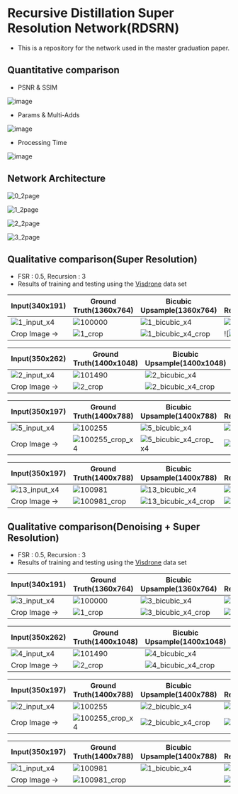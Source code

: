 # Recursive Distillation Super Resolution Network(RDSRN)

  * This is a repository for the network used in the master graduation paper.






## Quantitative comparison
 * PSNR & SSIM

![image](https://user-images.githubusercontent.com/61686244/129210102-c84ec6f5-2469-4b8b-a571-bc039bb6727b.png)
 
 * Params & Multi-Adds

![image](https://user-images.githubusercontent.com/61686244/129209904-4d76255a-a2ec-4b34-8bd9-9ac20335d1fe.png)

 * Processing Time

![image](https://user-images.githubusercontent.com/61686244/129210191-c1fe199b-efbc-465b-9e96-c32f706c6220.png)

## Network Architecture

![0_2page](https://user-images.githubusercontent.com/61686244/129152667-385afc5f-17dd-439b-a972-95af90b3ce85.png)

![1_2page](https://user-images.githubusercontent.com/61686244/129152680-2eacd3de-a94e-4f82-8361-9255b054a520.png)

![2_2page](https://user-images.githubusercontent.com/61686244/129152694-36082c55-c9c2-45d1-b37a-fed197393031.png)

![3_2page](https://user-images.githubusercontent.com/61686244/129152703-6b7fce12-baea-4a26-a0c6-41ba8c1adcf9.png)





## Qualitative comparison(Super Resolution)
 * FSR : 0.5, Recursion : 3
 * Results of training and testing using the [Visdrone](http://aiskyeye.com/) data set

|Input(340x191)|Ground Truth(1360x764)|Bicubic Upsample(1360x764)|Super Resolution(1360x764)|
|-----|------------|----------------|----------------|
|![1_input_x4](https://user-images.githubusercontent.com/61686244/129197359-a44233f5-54dc-424c-bf63-b265b2c9cd97.png)|![100000](https://user-images.githubusercontent.com/61686244/129200210-c6452137-cb3c-4cdd-a08b-8fd88e5b44b0.png)|![1_bicubic_x4](https://user-images.githubusercontent.com/61686244/129200248-84e4bee7-1a37-4263-80fc-8539854c6698.png)|![1_SR_x4](https://user-images.githubusercontent.com/61686244/129206053-76832f7e-2fc4-4676-8971-4965dbd9d28b.png)|
|Crop Image ->|![1_crop](https://user-images.githubusercontent.com/61686244/129200401-ec4a2999-2bc3-4175-8070-d84b3d4397d2.png)|![1_bicubic_x4_crop](https://user-images.githubusercontent.com/61686244/129200438-78d94715-4624-4860-a0a9-260b68c1c2af.png)|![![1_SR_x4_x4_crop](https://user-images.githubusercontent.com/61686244/129206117-e1d5939e-5794-439e-b50c-9485b9dc63cf.png)|

|Input(350x262)|Ground Truth(1400x1048)|Bicubic Upsample(1400x1048)|Super Resolution(1400x1048)|
|-----|------------|----------------|----------------|
|![2_input_x4](https://user-images.githubusercontent.com/61686244/129201568-2390e4f8-e983-46a8-8063-501dc9337d85.png)|![101490](https://user-images.githubusercontent.com/61686244/129201499-3010f8e8-4ea0-4625-b495-a311f450a0f0.png)|![2_bicubic_x4](https://user-images.githubusercontent.com/61686244/129201611-7f7f59f3-4b9a-4a94-bb11-aea788e6b169.png)|![2_SR_x4](https://user-images.githubusercontent.com/61686244/129201718-5a7d61cb-7a6a-4c1e-a1cc-f9fb3d0c946e.png)
|Crop Image ->|![2_crop](https://user-images.githubusercontent.com/61686244/129201771-7c0e0126-ec82-407c-8f51-a8b27febc9d7.png)|![2_bicubic_x4_crop](https://user-images.githubusercontent.com/61686244/129201794-01d067be-8cd9-4af6-81b0-8c78f7e2f57f.png)|![2_SR_crop_x4](https://user-images.githubusercontent.com/61686244/129201815-9dc7f241-eb17-4983-9b10-5c07f3c8b6c7.png)|

|Input(350x197)|Ground Truth(1400x788)|Bicubic Upsample(1400x788)|Super Resolution(1400x788)|
|-----|------------|----------------|----------------|
|![5_input_x4](https://user-images.githubusercontent.com/61686244/129204018-8bb72553-94b6-4106-b7b6-1d9cca06245b.png)|![100255](https://user-images.githubusercontent.com/61686244/129203781-a692ffad-b309-4d5f-a597-ebb1b1df626e.png)|![5_bicubic_x4](https://user-images.githubusercontent.com/61686244/129204058-c98e0f7f-96fc-49e1-9eb4-fd7058d0e300.png)|![5_SR_x4](https://user-images.githubusercontent.com/61686244/129205673-50edabcf-c4d7-4f34-801f-42e21f3f94ef.png)|
|Crop Image ->|![100255_crop_x4](https://user-images.githubusercontent.com/61686244/129204143-27f42006-3656-4023-a6d2-e419254c0080.png)|![5_bicubic_x4_crop_x4](https://user-images.githubusercontent.com/61686244/129204172-84bb5cc6-9da6-4262-8bd3-aaa3ff88cf09.png)|![5_SR_x4_crop_x4](https://user-images.githubusercontent.com/61686244/129205767-d106d44e-8047-49bc-8789-7a43e3f78ad2.png)|

|Input(350x197)|Ground Truth(1400x788)|Bicubic Upsample(1400x788)|Super Resolution(1400x788)|
|-----|------------|----------------|----------------|
|![13_input_x4](https://user-images.githubusercontent.com/61686244/129206595-d3b75a79-f3a7-4e15-af54-3759518f32c5.png)|![100981](https://user-images.githubusercontent.com/61686244/129206679-cd2e70c3-86a3-4e34-831a-bd953de30ddc.png)|![13_bicubic_x4](https://user-images.githubusercontent.com/61686244/129206724-0a3bcd04-b440-4e5c-8ccc-92c5460420cb.png)|![13_SR_x4](https://user-images.githubusercontent.com/61686244/129206753-ae0eef7b-4e36-448a-a30d-df60210aa171.png)|
|Crop Image ->|![100981_crop](https://user-images.githubusercontent.com/61686244/129206804-7ceaf27b-10b9-412e-bce4-e50c702b3416.png)|![13_bicubic_x4_crop](https://user-images.githubusercontent.com/61686244/129206840-bd79d73a-dfa6-4dc4-a0be-14ec48b56382.png)|![13_SR_x4_crop](https://user-images.githubusercontent.com/61686244/129206875-59fc9e09-dec2-4df1-b055-1d9b4c769cec.png)|

## Qualitative comparison(Denoising + Super Resolution)
 * FSR : 0.5, Recursion : 3
 * Results of training and testing using the [Visdrone](http://aiskyeye.com/) data set

|Input(340x191)|Ground Truth(1360x764)|Bicubic Upsample(1360x764)|Super Resolution(1360x764)|
|-----|------------|----------------|----------------|
|![3_input_x4](https://user-images.githubusercontent.com/61686244/129305233-7983124a-4e07-47d3-a8db-4f806e45342b.png)|![100000](https://user-images.githubusercontent.com/61686244/129200210-c6452137-cb3c-4cdd-a08b-8fd88e5b44b0.png)|![3_bicubic_x4](https://user-images.githubusercontent.com/61686244/129305391-824e315f-2bed-4a42-a3fb-0f8fb90de74b.png)|![3_SR_x4](https://user-images.githubusercontent.com/61686244/129305420-ce70a638-d1fa-434a-96a1-7b1347307b5f.png)|
|Crop Image ->|![1_crop](https://user-images.githubusercontent.com/61686244/129200401-ec4a2999-2bc3-4175-8070-d84b3d4397d2.png)|![3_bicubic_x4_crop](https://user-images.githubusercontent.com/61686244/129305624-aa0084b5-9e22-404c-907a-d143df7205cf.png)|![3_SR_x4_crop](https://user-images.githubusercontent.com/61686244/129305648-8decaef3-d86a-4291-b50a-f314017b8baf.png)|

|Input(350x262)|Ground Truth(1400x1048)|Bicubic Upsample(1400x1048)|Super Resolution(1400x1048)|
|-----|------------|----------------|----------------|
|![4_input_x4](https://user-images.githubusercontent.com/61686244/129307868-261a58d1-4b1f-48ec-a99f-62f2302be9ad.png)|![101490](https://user-images.githubusercontent.com/61686244/129201499-3010f8e8-4ea0-4625-b495-a311f450a0f0.png)|![4_bicubic_x4](https://user-images.githubusercontent.com/61686244/129307914-131ce5f0-6b2f-4d14-9786-4b0c3c6147e3.png)|![4_SR_x4](https://user-images.githubusercontent.com/61686244/129307950-d9a9f0b9-c802-4887-8dbd-1a9cfb892aff.png)
|Crop Image ->|![2_crop](https://user-images.githubusercontent.com/61686244/129201771-7c0e0126-ec82-407c-8f51-a8b27febc9d7.png)|![4_bicubic_x4_crop](https://user-images.githubusercontent.com/61686244/129308112-54eaeb3e-bc8b-414f-92ad-3b4d45f8b82a.png)|![4_SR_x4_crop](https://user-images.githubusercontent.com/61686244/129308133-a1d526ac-b976-4730-b905-00b0ceb86c1f.png)|

|Input(350x197)|Ground Truth(1400x788)|Bicubic Upsample(1400x788)|Super Resolution(1400x788)|
|-----|------------|----------------|----------------|
|![2_input_x4](https://user-images.githubusercontent.com/61686244/129305783-d8a8bf1c-ca43-45f7-8671-ae05aebe0643.png)|![100255](https://user-images.githubusercontent.com/61686244/129203781-a692ffad-b309-4d5f-a597-ebb1b1df626e.png)|![2_bicubic_x4](https://user-images.githubusercontent.com/61686244/129305809-c914f1df-1dd4-4e35-a652-74598fca0380.png)|![2_SR_x4](https://user-images.githubusercontent.com/61686244/129305843-c7694dcd-ed51-4941-89fd-697d57891a70.png)|
|Crop Image ->|![100255_crop_x4](https://user-images.githubusercontent.com/61686244/129204143-27f42006-3656-4023-a6d2-e419254c0080.png)|![2_bicubic_x4_crop](https://user-images.githubusercontent.com/61686244/129305981-dd796260-a2ff-4100-9288-d9b9490863cc.png)|![2_SR_x4_crop](https://user-images.githubusercontent.com/61686244/129306055-f3a904b1-f2aa-489f-9ee9-6d412489ec65.png)|

|Input(350x197)|Ground Truth(1400x788)|Bicubic Upsample(1400x788)|Super Resolution(1400x788)|
|-----|------------|----------------|----------------|
|![1_input_x4](https://user-images.githubusercontent.com/61686244/129306179-0d6a0949-2a9b-4ebe-bbeb-31c4c6e8ac76.png)|![100981](https://user-images.githubusercontent.com/61686244/129206679-cd2e70c3-86a3-4e34-831a-bd953de30ddc.png)|![1_bicubic_x4](https://user-images.githubusercontent.com/61686244/129306230-5f409efc-bfe9-4fbd-a1d7-d291434a41dc.png)|![1_SR_x4](https://user-images.githubusercontent.com/61686244/129306257-2fad2a22-28e6-422b-abd3-602887df20fc.png)|
|Crop Image ->|![100981_crop](https://user-images.githubusercontent.com/61686244/129206804-7ceaf27b-10b9-412e-bce4-e50c702b3416.png)||![1_SR_x4_crop](https://user-images.githubusercontent.com/61686244/129306416-56eaea7c-721f-4007-913d-a1f431b2f613.png)|

